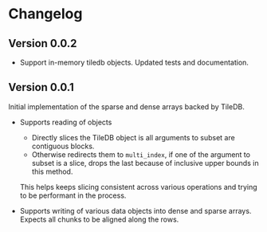 # Changelog

## Version 0.0.2

- Support in-memory tiledb objects. Updated tests and documentation.

## Version 0.0.1

Initial implementation of the sparse and dense arrays backed by TileDB. 

- Supports reading of objects
  - Directly slices the TileDB object is all arguments to subset are contiguous blocks. 
  - Otherwise redirects them to `multi_index`, if one of the argument to subset is a slice, drops the last because of inclusive upper bounds in this method. 

  This helps keeps slicing consistent across various operations and trying to be performant in the process.

- Supports writing of various data objects into dense and sparse arrays. Expects all chunks to be aligned along the rows. 
